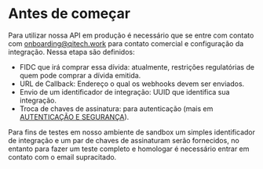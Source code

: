 # Antes de começar

Para utilizar nossa API em produção é necessário que se entre com contato com [onboarding@qitech.work](onboarding@qitech.work) para contato comercial e configuração da integração. Nessa etapa são definidos:

- FIDC que irá comprar essa dívida: atualmente, restrições regulatórias de quem pode comprar a dívida emitida.
- URL de Callback: Endereço o qual os webhooks devem ser enviados.
- Envio de um identificador de integração: UUID que identifica sua integração.
- Troca de chaves de assinatura: para autenticação (mais em [AUTENTICAÇÃO E SEGURANÇA](../README.md)).

Para fins de testes em nosso ambiente de sandbox um simples identificador de integração e um par de chaves de assinaturam serão fornecidos, no entanto para fazer um teste completo e homologar é necessário entrar em contato com o email supracitado.
